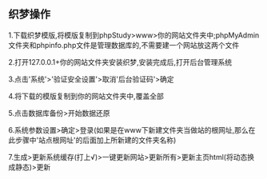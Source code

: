 ## 织梦操作

1.下载织梦模版,将模版复制到phpStudy>www>你的网站文件夹中;phpMyAdmin文件夹和phpinfo.php文件是管理数据库的,不需要建一个网站放这两个文件

2.打开127.0.0.1+你的网站文件夹安装织梦,安装完成后,打开后台管理系统

3.点击'系统'>'验证安全设置'>取消'后台验证码'>确定

4.将下载的模版复制到你的网站文件夹中,覆盖全部

5.点击数据库备份>开始数据还原

6.系统参数设置>确定>登录(如果是在www下新建文件夹当做站的根网址,那么在此步骤中'站点根网址'的后面加上所新建的文件夹名称)

7.生成>更新系统缓存(打上√)>一键更新网站>更新所有>更新主页html(将动态换成静态)>更新


